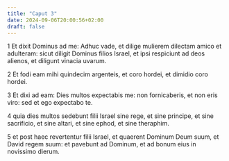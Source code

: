 ```yaml
---
title: "Caput 3"
date: 2024-09-06T20:00:56+02:00
draft: false
---
```



1 Et dixit Dominus ad me: Adhuc vade, et dilige mulierem dilectam amico et adulteram: sicut diligit Dominus filios Israel, et ipsi respiciunt ad deos alienos, et diligunt vinacia uvarum.

2 Et fodi eam mihi quindecim argenteis, et coro hordei, et dimidio coro hordei.

3 Et dixi ad eam: Dies multos expectabis me: non fornicaberis, et non eris viro: sed et ego expectabo te.

4 quia dies multos sedebunt filii Israel sine rege, et sine principe, et sine sacrificio, et sine altari, et sine ephod, et sine theraphim.

5 et post haec revertentur filii Israel, et quaerent Dominum Deum suum, et David regem suum: et pavebunt ad Dominum, et ad bonum eius in novissimo dierum.

